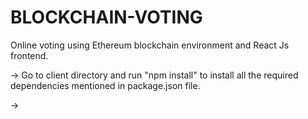 # BLOCKCHAIN-VOTING
Online voting using  Ethereum blockchain environment and React Js frontend.

-> Go to client directory and run "npm install" to install all the required dependencies mentioned in package.json file.

-> 
